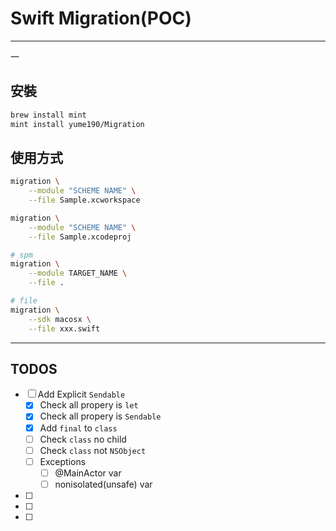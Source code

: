 # Swift Migration(POC)

---

一

## 安裝

``` bash
brew install mint
mint install yume190/Migration
```

## 使用方式

``` bash
migration \
    --module "SCHEME NAME" \
    --file Sample.xcworkspace

migration \
    --module "SCHEME NAME" \
    --file Sample.xcodeproj

# spm
migration \
    --module TARGET_NAME \
    --file .

# file
migration \
    --sdk macosx \
    --file xxx.swift
```

---


## TODOS

* [ ] Add Explicit `Sendable`
    * [x] Check all propery is `let`
    * [x] Check all propery is `Sendable`
    * [x] Add `final` to `class`
    * [ ] Check `class` no child
    * [ ] Check `class` not `NSObject`
    * [ ] Exceptions
        * [ ] @MainActor var
        * [ ] nonisolated(unsafe) var
* [ ]
* [ ]
* [ ]


